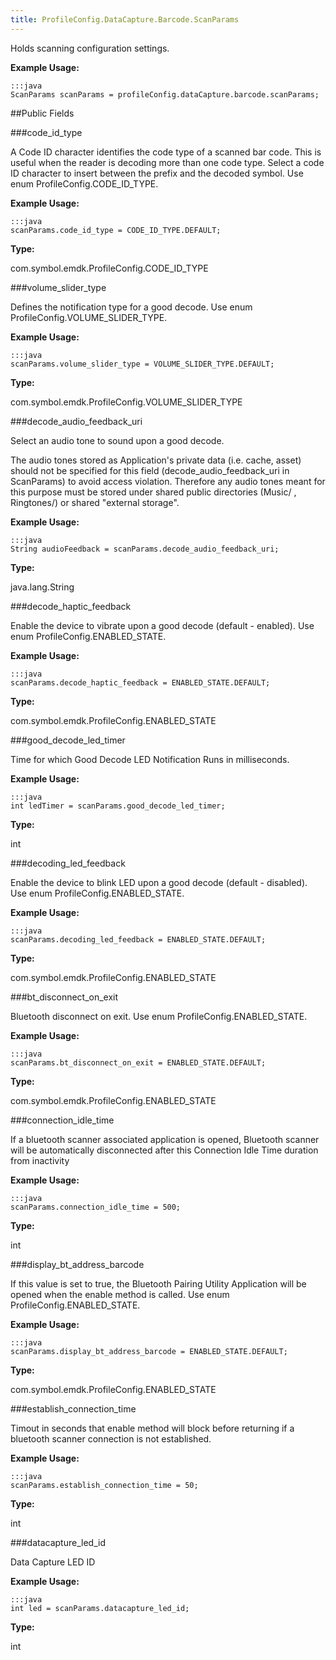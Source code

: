 ```yaml
---
title: ProfileConfig.DataCapture.Barcode.ScanParams
---
```


Holds scanning configuration settings.  
 
 

**Example Usage:**
	
	:::java	
	ScanParams scanParams = profileConfig.dataCapture.barcode.scanParams;


##Public Fields

###code_id_type

A Code ID character identifies the code type of a scanned bar code. 
 This is useful when the reader is decoding more than one code type. Select a code ID character to insert between the prefix and the decoded symbol. 
 Use enum  ProfileConfig.CODE_ID_TYPE.
 
 

**Example Usage:**
	
	:::java	
	scanParams.code_id_type = CODE_ID_TYPE.DEFAULT;


**Type:**

com.symbol.emdk.ProfileConfig.CODE_ID_TYPE

###volume_slider_type

Defines the notification type for a good decode. 
 Use enum  ProfileConfig.VOLUME_SLIDER_TYPE.
 
 

**Example Usage:**
	
	:::java	
	scanParams.volume_slider_type = VOLUME_SLIDER_TYPE.DEFAULT;


**Type:**

com.symbol.emdk.ProfileConfig.VOLUME_SLIDER_TYPE

###decode_audio_feedback_uri

Select an audio tone to sound upon a good decode. 
 
 The audio tones stored as Application's private data (i.e. cache, asset) should not be specified for this field 
 (decode_audio_feedback_uri in ScanParams) to avoid access violation. Therefore any audio tones meant for this 
 purpose must be stored under shared public directories (Music/ , Ringtones/) or shared "external storage".
 
 

**Example Usage:**
	
	:::java	
	String audioFeedback = scanParams.decode_audio_feedback_uri;


**Type:**

java.lang.String

###decode_haptic_feedback

Enable the device to vibrate upon a good decode (default - enabled). Use enum  ProfileConfig.ENABLED_STATE.
 
 

**Example Usage:**
	
	:::java	
	scanParams.decode_haptic_feedback = ENABLED_STATE.DEFAULT;


**Type:**

com.symbol.emdk.ProfileConfig.ENABLED_STATE

###good_decode_led_timer

Time for which Good Decode LED Notification Runs in milliseconds.
 
 

**Example Usage:**
	
	:::java	
	int ledTimer = scanParams.good_decode_led_timer;


**Type:**

int

###decoding_led_feedback

Enable the device to blink LED upon a good decode (default - disabled). Use enum  ProfileConfig.ENABLED_STATE.
 
 

**Example Usage:**
	
	:::java	
	scanParams.decoding_led_feedback = ENABLED_STATE.DEFAULT;


**Type:**

com.symbol.emdk.ProfileConfig.ENABLED_STATE

###bt_disconnect_on_exit

Bluetooth disconnect on exit. Use enum  ProfileConfig.ENABLED_STATE.
 
 

**Example Usage:**
	
	:::java	
	scanParams.bt_disconnect_on_exit = ENABLED_STATE.DEFAULT;


**Type:**

com.symbol.emdk.ProfileConfig.ENABLED_STATE

###connection_idle_time

If a bluetooth scanner associated application is opened, Bluetooth 
 scanner will be automatically disconnected after this Connection 
 Idle Time duration from inactivity
 
 

**Example Usage:**
	
	:::java	
	scanParams.connection_idle_time = 500;


**Type:**

int

###display_bt_address_barcode

If this value is set to true, the Bluetooth Pairing Utility
 Application will be opened when the enable method is called.
 Use enum  ProfileConfig.ENABLED_STATE.
 
 

**Example Usage:**
	
	:::java	
	scanParams.display_bt_address_barcode = ENABLED_STATE.DEFAULT;


**Type:**

com.symbol.emdk.ProfileConfig.ENABLED_STATE

###establish_connection_time

Timout in seconds that enable method will block before returning 
 if a bluetooth scanner connection is not established.
 
 

**Example Usage:**
	
	:::java	
	scanParams.establish_connection_time = 50;


**Type:**

int

###datacapture_led_id

Data Capture LED ID
 
 

**Example Usage:**
	
	:::java	
	int led = scanParams.datacapture_led_id;


**Type:**

int


